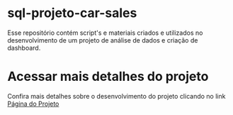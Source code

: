 # sql-projeto-car-sales
Esse repositório contém script's e materiais criados e utilizados no desenvolvimento de um projeto de análise de dados e criação de dashboard.


# Acessar mais detalhes do projeto
Confira mais detalhes sobre o desenvolvimento do projeto clicando no link <a href="https://projetos.edinanmarinho.com.br/dashboard-car-sales-com-power-bi-microsoft-fabric-sql-server-e-excel/"> Página do Projeto</a>
